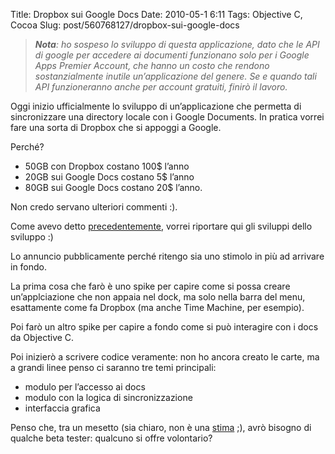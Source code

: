 Title: Dropbox sui Google Docs
Date: 2010-05-1 6:11
Tags: Objective C, Cocoa
Slug: post/560768127/dropbox-sui-google-docs

<blockquote></blockquote>&#13;
&#13;
<blockquote>&#13;
<p><em><strong>Nota</strong>: ho sospeso lo sviluppo di questa applicazione, dato che le API di google per accedere ai documenti funzionano solo per i Google Apps Premier Account, che hanno un costo che rendono sostanzialmente inutile un’applicazione del genere. Se e quando tali API funzioneranno anche per account gratuiti, finirò il lavoro.</em></p>&#13;
</blockquote>&#13;
<p>Oggi inizio ufficialmente lo sviluppo di un’applicazione che permetta di sincronizzare una directory locale con i Google Documents. In pratica vorrei fare una sorta di Dropbox che si appoggi a Google.</p>&#13;
<p>Perché? </p>&#13;
<ul><li>50GB con Dropbox costano 100$ l’anno</li>&#13;
<li>20GB sui Google Docs costano 5$ l’anno</li>&#13;
<li>80GB sui Google Docs costano 20$ l’anno.</li>&#13;
</ul><p>Non credo servano ulteriori commenti :).</p>&#13;
<p>Come avevo detto <a target="_blank" href="http://riccardo.marotti.name/post/537851192/ma-davvero-agli-italiani-non-interessa-il-tdd">precedentemente</a>, vorrei riportare qui gli sviluppi dello sviluppo :)</p>&#13;
<p>Lo annuncio pubblicamente perché ritengo sia uno stimolo in più ad arrivare in fondo.</p>&#13;
<p>La prima cosa che farò è uno spike per capire come si possa creare un’applciazione che non appaia nel dock, ma solo nella barra del menu, esattamente come fa Dropbox (ma anche Time Machine, per esempio).</p>&#13;
<p>Poi farò un altro spike per capire a fondo come si può interagire con i docs da Objective C. </p>&#13;
<p>Poi inizierò a scrivere codice veramente: non ho ancora creato le carte, ma a grandi linee penso ci saranno tre temi principali:</p>&#13;
<ul><li>modulo per l’accesso ai docs</li>&#13;
<li>modulo con la logica di sincronizzazione</li>&#13;
<li>interfaccia grafica</li>&#13;
</ul><p>Penso che, tra un mesetto (sia chiaro, non è una <a target="_blank" href="http://riccardo.marotti.name/post/556460537/sulle-stime">stima</a> ;), avrò bisogno di qualche beta tester: qualcuno si offre volontario?</p> 